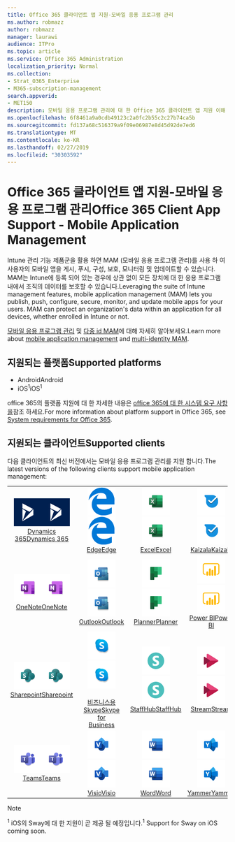 ```yaml
---
title: Office 365 클라이언트 앱 지원-모바일 응용 프로그램 관리
ms.author: robmazz
author: robmazz
manager: laurawi
audience: ITPro
ms.topic: article
ms.service: Office 365 Administration
localization_priority: Normal
ms.collection:
- Strat_O365_Enterprise
- M365-subscription-management
search.appverid:
- MET150
description: 모바일 응용 프로그램 관리에 대 한 Office 365 클라이언트 앱 지원 이해
ms.openlocfilehash: 6f8461a9a0cdb49123c2a0fc2b55c2c27b74ca5b
ms.sourcegitcommit: fd137a68c516379a9f09e06987e8d45d92de7ed6
ms.translationtype: MT
ms.contentlocale: ko-KR
ms.lasthandoff: 02/27/2019
ms.locfileid: "30303592"
---
```

# <a name="office-365-client-app-support---mobile-application-management"></a><span data-ttu-id="6a766-103">Office 365 클라이언트 앱 지원-모바일 응용 프로그램 관리</span><span class="sxs-lookup"><span data-stu-id="6a766-103">Office 365 Client App Support - Mobile Application Management</span></span>

<span data-ttu-id="6a766-p101">Intune 관리 기능 제품군을 활용 하면 MAM (모바일 응용 프로그램 관리)를 사용 하 여 사용자의 모바일 앱을 게시, 푸시, 구성, 보호, 모니터링 및 업데이트할 수 있습니다. MAM는 Intune에 등록 되어 있는 경우에 상관 없이 모든 장치에 대 한 응용 프로그램 내에서 조직의 데이터를 보호할 수 있습니다.</span><span class="sxs-lookup"><span data-stu-id="6a766-p101">Leveraging the suite of Intune management features, mobile application management (MAM) lets you publish, push, configure, secure, monitor, and update mobile apps for your users. MAM can protect an organization's data within an application for all devices, whether enrolled in Intune or not.</span></span>

<span data-ttu-id="6a766-106">[모바일 응용 프로그램 관리](https://docs.microsoft.com/intune/mam-faq) 및 [다중 id MAM](https://docs.microsoft.com/intune/app-protection-policy)에 대해 자세히 알아보세요.</span><span class="sxs-lookup"><span data-stu-id="6a766-106">Learn more about [mobile application management](https://docs.microsoft.com/intune/mam-faq) and [multi-identity MAM](https://docs.microsoft.com/intune/app-protection-policy).</span></span>

## <a name="supported-platforms"></a><span data-ttu-id="6a766-107">지원되는 플랫폼</span><span class="sxs-lookup"><span data-stu-id="6a766-107">Supported platforms</span></span>

 - <span data-ttu-id="6a766-108">Android</span><span class="sxs-lookup"><span data-stu-id="6a766-108">Android</span></span>
 - <span data-ttu-id="6a766-109">iOS<sup>1</sup></span><span class="sxs-lookup"><span data-stu-id="6a766-109">iOS<sup>1</sup></span></span>

<span data-ttu-id="6a766-110">office 365의 플랫폼 지원에 대 한 자세한 내용은 [office 365에 대 한 시스템 요구 사항을](https://products.office.com/office-system-requirements)참조 하세요.</span><span class="sxs-lookup"><span data-stu-id="6a766-110">For more information about platform support in Office 365, see [System requirements for Office 365](https://products.office.com/office-system-requirements).</span></span>

## <a name="supported-clients"></a><span data-ttu-id="6a766-111">지원되는 클라이언트</span><span class="sxs-lookup"><span data-stu-id="6a766-111">Supported clients</span></span>

<span data-ttu-id="6a766-112">다음 클라이언트의 최신 버전에서는 모바일 응용 프로그램 관리를 지원 합니다.</span><span class="sxs-lookup"><span data-stu-id="6a766-112">The latest versions of the following clients support mobile application management:</span></span>

| | | | | | |
|:---:|:---:|:---:|:---:|:---:|:---:|
| <span data-ttu-id="6a766-113">![Dynamics 365 아이콘](media/o365-dynamics365-64x64.png)</span><span class="sxs-lookup"><span data-stu-id="6a766-113">![Dynamics 365 icon](media/o365-dynamics365-64x64.png)</span></span> <br> [<span data-ttu-id="6a766-114">Dynamics 365</span><span class="sxs-lookup"><span data-stu-id="6a766-114">Dynamics 365</span></span>](https://dynamics.microsoft.com) | <span data-ttu-id="6a766-115">![에 지 아이콘](media/o365-edge-64x64.png)</span><span class="sxs-lookup"><span data-stu-id="6a766-115">![Edge icon](media/o365-edge-64x64.png)</span></span> <br> [<span data-ttu-id="6a766-116">Edge</span><span class="sxs-lookup"><span data-stu-id="6a766-116">Edge</span></span>](https://www.microsoft.com/windows/microsoft-edge) | <span data-ttu-id="6a766-117">![Excel 아이콘](media/o365-excel-64x64.png)</span><span class="sxs-lookup"><span data-stu-id="6a766-117">![Excel icon](media/o365-excel-64x64.png)</span></span> <br> [<span data-ttu-id="6a766-118">Excel</span><span class="sxs-lookup"><span data-stu-id="6a766-118">Excel</span></span>](https://products.office.com/excel) | <span data-ttu-id="6a766-119">![Kaizala 아이콘](media/o365-kaizala-64x64.png)</span><span class="sxs-lookup"><span data-stu-id="6a766-119">![Kaizala icon](media/o365-kaizala-64x64.png)</span></span> <br> [<span data-ttu-id="6a766-120">Kaizala</span><span class="sxs-lookup"><span data-stu-id="6a766-120">Kaizala</span></span>](https://products.office.com/en/business/microsoft-kaizala) | <span data-ttu-id="6a766-121">![비즈니스용 OneDrive 아이콘](media/o365-OneDrive-64x64.png)</span><span class="sxs-lookup"><span data-stu-id="6a766-121">![OneDrive for Business icon](media/o365-OneDrive-64x64.png)</span></span> <br> [<span data-ttu-id="6a766-122">OneDrive</span><span class="sxs-lookup"><span data-stu-id="6a766-122">OneDrive</span></span>](https://products.office.com/onedrive-for-business/online-cloud-storage)
| <span data-ttu-id="6a766-123">![OneNote 아이콘](media/o365-OneNote-64x64.png)</span><span class="sxs-lookup"><span data-stu-id="6a766-123">![OneNote icon](media/o365-OneNote-64x64.png)</span></span> <br> [<span data-ttu-id="6a766-124">OneNote</span><span class="sxs-lookup"><span data-stu-id="6a766-124">OneNote</span></span>](https://products.office.com/onenote) | <span data-ttu-id="6a766-125">![Outlook 아이콘](media/o365-outlook-64x64.png)</span><span class="sxs-lookup"><span data-stu-id="6a766-125">![Outlook icon](media/o365-outlook-64x64.png)</span></span> <br> [<span data-ttu-id="6a766-126">Outlook</span><span class="sxs-lookup"><span data-stu-id="6a766-126">Outlook</span></span>](https://products.office.com/outlook) | <span data-ttu-id="6a766-127">![Planner 아이콘](media/o365-planner-64x64.png)</span><span class="sxs-lookup"><span data-stu-id="6a766-127">![Planner icon](media/o365-planner-64x64.png)</span></span> <br> [<span data-ttu-id="6a766-128">Planner</span><span class="sxs-lookup"><span data-stu-id="6a766-128">Planner</span></span>](https://products.office.com/business/task-management-software) | <span data-ttu-id="6a766-129">![PowerBI 아이콘](media/o365-powerbi-64x64.png)</span><span class="sxs-lookup"><span data-stu-id="6a766-129">![PowerBI icon](media/o365-powerbi-64x64.png)</span></span> <br> [<span data-ttu-id="6a766-130">Power BI</span><span class="sxs-lookup"><span data-stu-id="6a766-130">Power BI</span></span>](https://powerbi.microsoft.com) | <span data-ttu-id="6a766-131">![PowerPoint 아이콘](media/o365-powerpoint-64x64.png)</span><span class="sxs-lookup"><span data-stu-id="6a766-131">![PowerPoint icon](media/o365-powerpoint-64x64.png)</span></span> <br> [<span data-ttu-id="6a766-132">PowerPoint</span><span class="sxs-lookup"><span data-stu-id="6a766-132">PowerPoint</span></span>](https://products.office.com/powerpoint) |
| <span data-ttu-id="6a766-133">![SharePoint 아이콘](media/o365-sharepoint-64x64.png)</span><span class="sxs-lookup"><span data-stu-id="6a766-133">![SharePoint icon](media/o365-sharepoint-64x64.png)</span></span> <br> [<span data-ttu-id="6a766-134">Sharepoint</span><span class="sxs-lookup"><span data-stu-id="6a766-134">Sharepoint</span></span>](https://products.office.com/sharepoint) | <span data-ttu-id="6a766-135">![비즈니스용 Skype 아이콘](media/o365-skypeforbusiness-64x64.png)</span><span class="sxs-lookup"><span data-stu-id="6a766-135">![Skype for Business icon](media/o365-skypeforbusiness-64x64.png)</span></span> <br> [<span data-ttu-id="6a766-136"><br> 비즈니스용 Skype</span><span class="sxs-lookup"><span data-stu-id="6a766-136">Skype for <br> Business</span></span>](https://www.skype.com/business/) | <span data-ttu-id="6a766-137">![StaffHub 아이콘](media/o365-staffhub-64x64.png)</span><span class="sxs-lookup"><span data-stu-id="6a766-137">![StaffHub icon](media/o365-staffhub-64x64.png)</span></span> <br> [<span data-ttu-id="6a766-138">StaffHub</span><span class="sxs-lookup"><span data-stu-id="6a766-138">StaffHub</span></span>](https://products.office.com/microsoft-staffhub/staff-scheduling-software) | <span data-ttu-id="6a766-139">![스트림 아이콘](media/o365-stream-64x64.png)</span><span class="sxs-lookup"><span data-stu-id="6a766-139">![Stream icon](media/o365-stream-64x64.png)</span></span> <br> [<span data-ttu-id="6a766-140">Stream</span><span class="sxs-lookup"><span data-stu-id="6a766-140">Stream</span></span>](https://stream.microsoft.com) | <span data-ttu-id="6a766-141">![Sway 아이콘](media/o365-sway-64x64.png)</span><span class="sxs-lookup"><span data-stu-id="6a766-141">![Sway icon](media/o365-sway-64x64.png)</span></span> <br> [<span data-ttu-id="6a766-142">Sway<sup>1</sup></span><span class="sxs-lookup"><span data-stu-id="6a766-142">Sway<sup>1</sup></span></span>](https://sway.com)
| <span data-ttu-id="6a766-143">![팀 아이콘](media/o365-teams-64x64.png)</span><span class="sxs-lookup"><span data-stu-id="6a766-143">![Teams icon](media/o365-teams-64x64.png)</span></span> <br> [<span data-ttu-id="6a766-144">Teams</span><span class="sxs-lookup"><span data-stu-id="6a766-144">Teams</span></span>](https://products.office.com/microsoft-teams/group-chat-software) | <span data-ttu-id="6a766-145">![Visio 아이콘](media/o365-visio-64x64.png)</span><span class="sxs-lookup"><span data-stu-id="6a766-145">![Visio icon](media/o365-visio-64x64.png)</span></span> <br> [<span data-ttu-id="6a766-146">Visio</span><span class="sxs-lookup"><span data-stu-id="6a766-146">Visio</span></span>](https://products.office.com/visio/flowchart-software) | <span data-ttu-id="6a766-147">![Word 아이콘](media/o365-word-64x64.png)</span><span class="sxs-lookup"><span data-stu-id="6a766-147">![Word icon](media/o365-word-64x64.png)</span></span> <br> [<span data-ttu-id="6a766-148">Word</span><span class="sxs-lookup"><span data-stu-id="6a766-148">Word</span></span>](https://products.office.com/word) |<span data-ttu-id="6a766-149">![Yammer 아이콘](media/o365-yammer-64x64.png)</span><span class="sxs-lookup"><span data-stu-id="6a766-149">![Yammer icon](media/o365-yammer-64x64.png)</span></span> <br> [<span data-ttu-id="6a766-150">Yammer</span><span class="sxs-lookup"><span data-stu-id="6a766-150">Yammer</span></span>](https://products.office.com/yammer/yammer-overview)

> [!NOTE]
> <span data-ttu-id="6a766-151"><sup>1</sup> iOS의 Sway에 대 한 지원이 곧 제공 될 예정입니다.</span><span class="sxs-lookup"><span data-stu-id="6a766-151"><sup>1</sup> Support for Sway on iOS coming soon.</span></span>